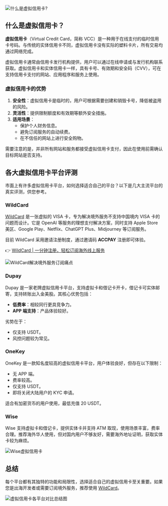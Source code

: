 ![什么是虚拟信用卡?](https://2chuhai.com/images/blog/virtual-credit-card/cards.webp)

## 什么是虚拟信用卡？

**虚拟信用卡**（Virtual Credit Card，简称 VCC）是一种用于在线支付的临时信用卡号码。与传统的实体信用卡不同，虚拟信用卡没有实际的塑料卡片，所有交易均通过网络完成。

虚拟信用卡通常由信用卡发行机构提供，用户可以通过在线申请或与发行机构联系获取。虚拟信用卡和实体信用卡一样，具有卡号、有效期和安全码（CVV），可在支持信用卡支付的网站、应用程序和服务上使用。

### 虚拟信用卡的优势

1. **安全性**：虚拟信用卡是临时的，用户可根据需要创建和销毁卡号，降低被盗用的风险。
2. **灵活性**：提供限制额度和有效期等额外安全措施。
3. **适用场景**：
   - 保护个人财务信息。
   - 避免订阅服务的自动续费。
   - 在不信任的网站上进行安全购物。

需要注意的是，并非所有网站和服务都接受虚拟信用卡支付，因此在使用前需确认目标网站是否支持。

## 各大虚拟信用卡平台评测

市面上有许多虚拟信用卡平台，如何选择适合自己的平台？以下是几大主流平台的真实评测，供您参考。

### WildCard

[WildCard](https://bit.ly/bewildcard) 是一张虚拟的 VISA 卡，专为解决境外服务不支持中国境内 VISA 卡的问题而设计。它是 OpenAI 等服务的理想支付解决方案，同时支持 Apple Store 美区、Google Play、Netflix、ChatGPT Plus、Midjourney 等订阅服务。

目前 WildCard 采用邀请注册制度，通过邀请码 **ACCPAY** 注册即可体验。

👉 [WildCard | 一分钟注册，轻松订阅海外线上服务](https://bit.ly/bewildcard)

![WildCard解决境外服务订阅痛点](https://2chuhai.com/aimgs/openai-chatgpt-pay/WildCard-2_hu10061481292152536622.jpg)

### Dupay

Dupay 是一家老牌虚拟信用卡平台，支持虚拟卡和借记卡开卡，借记卡可实体邮寄，支持转账出入金美股。其核心优势包括：
- **低费率**：相较同行更具竞争力。
- **APP 端支持**：产品体验较好。

劣势在于：
- 仅支持 USDT。
- 风控问题较为常见。

### OneKey

OneKey 是一款知名度较高的虚拟信用卡平台，用户体验良好，但存在以下限制：
- 无 APP 端。
- 费率较高。
- 仅支持 USDT。
- 即将关闭大陆用户的 KYC 申请。

适合有加密货币的用户使用，最低充值 20 USDT。

### Wise

Wise 支持虚拟卡和借记卡，提供实体卡并支持 ATM 取现，使用场景丰富，费率合理。推荐海外华人使用，但对国内用户不够友好，需要海外地址证明，获取实体卡较为麻烦。

![Wise虚拟信用卡](https://2chuhai.com/images/blog/virtual-credit-card/wise-cover.webp)

## 总结

每个平台都有其独特的功能和局限性，选择适合自己的虚拟信用卡至关重要。如果您是出海开发者或需要订阅境外服务，推荐使用 [WildCard](https://bit.ly/bewildcard)。

![虚拟信用卡各平台对比总结图](https://2chuhai.com/images/blog/virtual-credit-card/bijiao.webp)